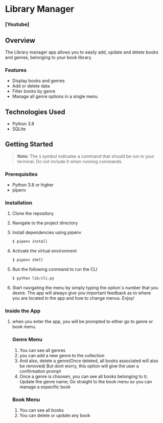 # Library Manager

### [Youtube]

## Overview

The Library manager app allows you to easily add, update and delete books and genres, belonging to your book library.

### Features

- Display books and genres
- Add or delete data
- Filter books by genre
- Manage all genre options in a single menu

## Technologies Used

- Python 3.8
- SQLite

## Getting Started

> **Note:** The `$` symbol indicates a command that should be run in your terminal. Do not include it when running commands.

### Prerequisites

- Python 3.8 or higher
- pipenv

### Installation

1. Clone the repository

2. Navigate to the project directory

3. Install dependencies using pipenv
    ```s
    $ pipenv install
    ```

4. Activate the virtual environment
    ```s
    $ pipenv shell
    ```

5. Run the following command to run the CLI
    ```s
    $ python lib/cli.py
    ```

6. Start navigating the menu by simply typing the option`s number that you
desire. The app will always give you important feedback as to where you are
located in the app and how to change menus. Enjoy!

### Inside the App

1. when you enter the app, you will be prompted to either go to genre or book menu.

     ### Genre Menu
     1. You can see all genres
     2. you can add a new genre to the collection
     3. And also, delete a genre(Once deleted, all books associated will also be removed)
        But dont worry, this option will give the user a confirmation prompt
     4. Once a genre is choosen, you can see all books belonging to it;
        Update the genre name;
        Go straight to the book menu so you can manage a especific book
    
     ### Book Menu
     1. You can see all books
     2. You can delete or update any book

        



